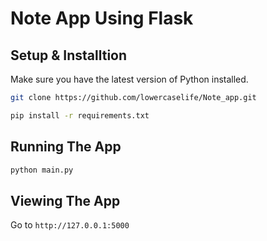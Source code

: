 # Note App Using Flask 

## Setup & Installtion

Make sure you have the latest version of Python installed.

```bash
git clone https://github.com/lowercaselife/Note_app.git
```

```bash
pip install -r requirements.txt
```

## Running The App

```bash
python main.py
```

## Viewing The App

Go to `http://127.0.0.1:5000`
